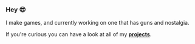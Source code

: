 ### Hey 😎

I make games, and currently working on one that has guns and nostalgia.

If you're curious you can have a look at all of my **[projects](https://iggyzuk.com/projects/)**.

<!--
**IggyZuk/iggyzuk** is a ✨ _special_ ✨ repository because its `README.md` (this file) appears on your GitHub profile.

Here are some ideas to get you started:

- 🔭 I’m currently working on ...
- 🌱 I’m currently learning ...
- 👯 I’m looking to collaborate on ...
- 🤔 I’m looking for help with ...
- 💬 Ask me about ...
- 📫 How to reach me: ...
- 😄 Pronouns: ...
- ⚡ Fun fact: ...
-->
